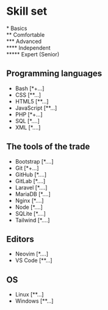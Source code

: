 # Skill set 
\* Basics  
\*\* Comfortable  
\*\*\* Advanced    
\*\*\*\* Independent  
***** Expert (Senior)

## Programming languages
- Bash [*+...]
- CSS [**...]
- HTML5 [**...]
- JavaScript [**...]
- PHP [*+...]
- SQL [*....]
- XML [*....]

## The tools of the trade
- Bootstrap [*....]
- Git [*+...]
- GitHub [*....]
- GitLab [*....]
- Laravel [*....]
- MariaDB [*....]
- Nginx [*....]
- Node [*....]
- SQLite [*....]
- Tailwind [*....]

## Editors
- Neovim [*....]
- VS Code [**...]

## OS
- Linux [**...]
- Windows [**...]

<!-- For more details see [Basic writing and formatting syntax](https://docs.github.com/en/github/writing-on-github/getting-started-with-writing-and-formatting-on-github/basic-writing-and-formatting-syntax).
Having trouble with Pages? Check out our [documentation](https://docs.github.com/categories/github-pages-basics/). -->
